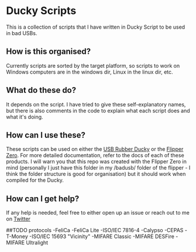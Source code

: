 # Ducky Scripts
This is a collection of scripts that I have written in Ducky Script to be used in bad USBs.

## How is this organised?
Currently scripts are sorted by the target platform, so scripts to work on Windows computers are in the windows dir, Linux in the linux dir, etc.

## What do these do?
It depends on the script. I have tried to give these self-explanatory names, but there is also comments in the code to explain what each script does and what it's doing.

## How can I use these?
These scripts can be used on either the [USB Rubber Ducky](https://hak5.org/products/usb-rubber-ducky) or the [Flipper Zero](https://flipperzero.one/). For more detailed documentation, refer to the docs of each of these products. I will warn you that this repo was created with the Flipper Zero in mind (personally I just have this folder in my /badusb/ folder of the flipper - I think the folder structure is good for organisation) but it should work when compiled for the Ducky.

## How can I get help?
If any help is needed, feel free to either open up an issue or reach out to me on [Twitter](https://twitter.com/UndedInside)

##TODO protocols
-FeliCa
-FeliCa Lite
-ISO/IEC 7816-4
-Calypso
-CEPAS
-T-Money
-ISO/IEC 15693 "Vicinity"
-MIFARE Classic
-MIFARE DESFire
-MIFARE Ultralight
